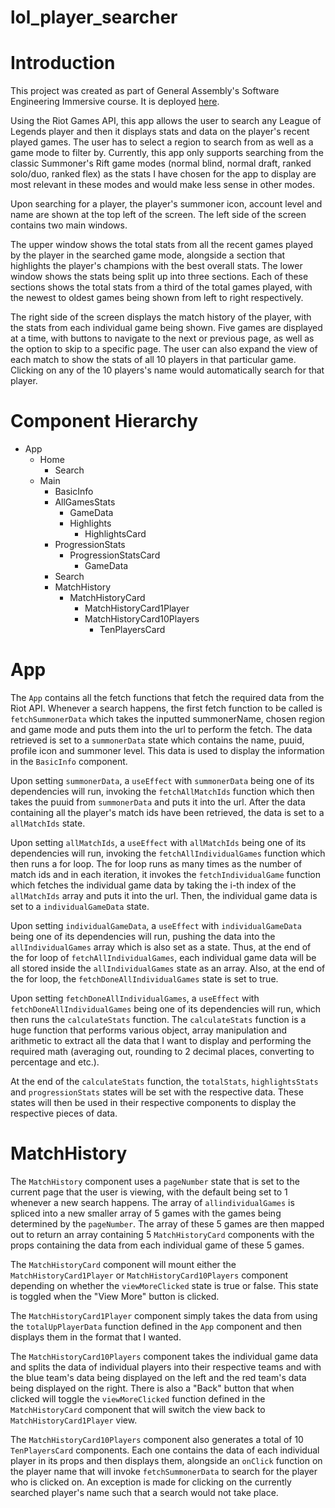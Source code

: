 # lol_player_searcher

# Introduction

This project was created as part of General Assembly's Software Engineering Immersive course. It is deployed <a href ="https://sword-and-shield.vercel.app" target="_blank">here</a>.

Using the Riot Games API, this app allows the user to search any League of Legends player and then it displays stats and data on the player's recent played games. The user has to select a region to search from as well as a game mode to filter by. Currently, this app only supports searching from the classic Summoner's Rift game modes (normal blind, normal draft, ranked solo/duo, ranked flex) as the stats I have chosen for the app to display are most relevant in these modes and would make less sense in other modes. 

Upon searching for a player, the player's summoner icon, account level and name are shown at the top left of the screen. The left side of the screen contains two main windows. 

The upper window shows the total stats from all the recent games played by the player in the searched game mode, alongside a section that highlights the player's champions with the best overall stats. The lower window shows the stats being split up into three sections. Each of these sections shows the total stats from a third of the total games played, with the newest to oldest games being shown from left to right respectively. 

The right side of the screen displays the match history of the player, with the stats from each individual game being shown. Five games are displayed at a time, with buttons to navigate to the next or previous page, as well as the option to skip to a specific page. The user can also expand the view of each match to show the stats of all 10 players in that particular game. Clicking on any of the 10 players's name would automatically search for that player. 

# Component Hierarchy

* App
  * Home
    * Search
  * Main
    * BasicInfo
    * AllGamesStats
      * GameData
      * Highlights
        * HighlightsCard
    * ProgressionStats
      * ProgressionStatsCard
        * GameData
    * Search
    * MatchHistory
      * MatchHistoryCard
        * MatchHistoryCard1Player
        * MatchHistoryCard10Players
          * TenPlayersCard

# App

The `App` contains all the fetch functions that fetch the required data from the Riot API. Whenever a search happens, the first fetch function to be called is `fetchSummonerData` which takes the inputted summonerName, chosen region and game mode and puts them into the url to perform the fetch. The data retrieved is set to a `summonerData` state which contains the name, puuid, profile icon and summoner level. This data is used to display the information in the `BasicInfo` component. 

Upon setting `summonerData`, a `useEffect` with `summonerData` being one of its dependencies will run, invoking the `fetchAllMatchIds` function which then takes the puuid from `summonerData` and puts it into the url. After the data containing all the player's match ids have been retrieved, the data is set to a `allMatchIds` state.

Upon setting `allMatchIds`, a `useEffect` with `allMatchIds` being one of its dependencies will run, invoking the `fetchAllIndividualGames` function which then runs a for loop. The for loop runs as many times as the number of match ids and in each iteration, it invokes the `fetchIndividualGame` function which fetches the individual game data by taking the i-th index of the `allMatchIds` array and puts it into the url. Then, the individual game data is set to a `individualGameData` state.

Upon setting `individualGameData`, a `useEffect` with `individualGameData` being one of its dependencies will run, pushing the data into the `allIndividualGames` array which is also set as a state. Thus, at the end of the for loop of `fetchAllIndividualGames`, each individual game data will be all stored inside the `allIndividualGames` state as an array. Also, at the end of the for loop, the `fetchDoneAllIndividualGames` state is set to true.

Upon setting `fetchDoneAllIndividualGames`, a `useEffect` with `fetchDoneAllIndividualGames` being one of its dependencies will run, which then runs the `calculateStats` function. The `calculateStats` function is a huge function that performs various object, array manipulation and arithmetic to extract all the data that I want to display and performing the required math (averaging out, rounding to 2 decimal places, converting to percentage and etc.). 

At the end of the `calculateStats` function, the `totalStats`, `highlightsStats` and `progressionStats` states will be set with the respective data. These states will then be used in their respective components to display the respective pieces of data.

# MatchHistory

The `MatchHistory` component uses a `pageNumber` state that is set to the current page that the user is viewing, with the default being set to 1 whenever a new search happens. The array of `allindividualGames` is spliced into a new smaller array of 5 games with the games being determined by the `pageNumber`. The array of these 5 games are then mapped out to return an array containing 5 `MatchHistoryCard` components with the props containing the data from each individual game of these 5 games.

The `MatchHistoryCard` component will mount either the `MatchHistoryCard1Player` or `MatchHistoryCard10Players` component depending on whether the `viewMoreClicked` state is true or false. This state is toggled when the "View More" button is clicked. 

The `MatchHistoryCard1Player` component simply takes the data from using the `totalUpPlayerData` function defined in the `App` component and then displays them in the format that I wanted. 

The `MatchHistoryCard10Players` component takes the individual game data and splits the data of individual players into their respective teams and with the blue team's data being displayed on the left and the red team's data being displayed on the right. There is also a "Back" button that when clicked will toggle the `viewMoreClicked` function defined in the `MatchHistoryCard` component that will switch the view back to `MatchHistoryCard1Player` view. 

The `MatchHistoryCard10Players` component also generates a total of 10 `TenPlayersCard` components. Each one contains the data of each individual player in its props and then displays them, alongside an `onClick` function on the player name that will invoke `fetchSummonerData` to search for the player who is clicked on. An exception is made for clicking on the currently searched player's name such that a search would not take place.


